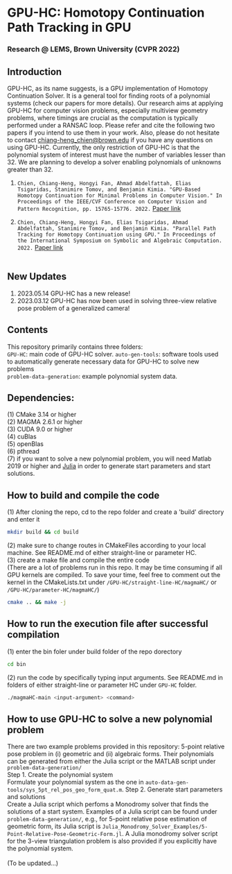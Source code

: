 # GPU-HC: Homotopy Continuation Path Tracking in GPU
### Research @ LEMS, Brown University (CVPR 2022)
## Introduction
GPU-HC, as its name suggests, is a GPU implementation of Homotopy Continuation Solver. It is a general tool for finding roots of a polynomial systems (check our papers for more details). Our research aims at applying GPU-HC for computer vision problems, especially multiview geometry problems, where timings are crucial as the computation is typically performed under a RANSAC loop. Please refer and cite the following two papers if you intend to use them in your work. Also, please do not hesitate to contact chiang-heng_chien@brown.edu if you have any questions on using GPU-HC. Currently, the only restriction of GPU-HC is that the polynomial system of interest must have the number of variables lesser than 32. We are planning to develop a solver enabling polynomials of unknowns greater than 32. <br />

1. ``Chien, Chiang-Heng, Hongyi Fan, Ahmad Abdelfattah, Elias Tsigaridas, Stanimire Tomov, and Benjamin Kimia. "GPU-Based Homotopy Continuation for Minimal Problems in Computer Vision." In Proceedings of the IEEE/CVF Conference on Computer Vision and Pattern Recognition, pp. 15765-15776. 2022.`` [Paper link](https://openaccess.thecvf.com/content/CVPR2022/html/Chien_GPU-Based_Homotopy_Continuation_for_Minimal_Problems_in_Computer_Vision_CVPR_2022_paper.html) <br />

2. ``Chien, Chiang-Heng, Hongyi Fan, Elias Tsigaridas, Ahmad Abdelfattah, Stanimire Tomov, and Benjamin Kimia. "Parallel Path Tracking for Homotopy Continuation using GPU." In Proceedings of the International Symposium on Symbolic and Algebraic Computation. 2022.`` [Paper link](https://par.nsf.gov/biblio/10333125) <br /> <br />

## New Updates
1. 2023.05.14 GPU-HC has a new release!
2. 2023.03.12 GPU-HC has now been used in solving three-view relative pose problem of a generalized camera! <br />

## Contents
This repository primarily contains three folders: <br />
``GPU-HC``: main code of GPU-HC solver.
``auto-gen-tools``: software tools used to automatically generate necessary data for GPU-HC to solve new problems <br />
``problem-data-generation``: example polynomial system data. <br />

## Dependencies:
(1) CMake 3.14 or higher <br />
(2) MAGMA 2.6.1 or higher <br />
(3) CUDA 9.0 or higher <br />
(4) cuBlas <br />
(5) openBlas <br />
(6) pthread <br />
(7) if you want to solve a new polynomial problem, you will need Matlab 2019 or higher and [Julia](https://julialang.org/downloads/) in order to generate start parameters and start solutions.

## How to build and compile the code
(1) After cloning the repo, cd to the repo folder and create a 'build' directory and enter it
```bash
mkdir build && cd build
```
(2) make sure to change routes in CMakeFiles according to your local machine. See README.md of either straight-line or parameter HC. <br />
(3) create a make file and compile the entire code <br />
(There are a lot of problems run in this repo. It may be time consuming if all GPU kernels are compiled. To save your time, feel free to comment out the kernel in the CMakeLists.txt under ``/GPU-HC/straight-line-HC/magmaHC/`` or ``/GPU-HC/parameter-HC/magmaHC/``)
```bash
cmake .. && make -j
```

## How to run the execution file after successful compilation
(1) enter the bin foler under build folder of the repo dorectory
```bash
cd bin
```
(2) run the code by specifically typing input arguments. See README.md in folders of either straight-line or parameter HC under ``GPU-HC`` folder.
```bash
./magmaHC-main <input-argument> <command>
```

## How to use GPU-HC to solve a new polynomial problem
There are two example problems provided in this repository: 5-point relative pose problem in (i) geometric and (ii) algebraic forms. Their polynomials can be generated from either the Julia script or the MATLAB script under ``problem-data-generation/`` <br />
Step 1. Create the polynomial system  
        Formulate your polynomial system as the one in ``auto-data-gen-tools/sys_5pt_rel_pos_geo_form_quat.m``. 
Step 2. Generate start parameters and solutions  
        Create a Julia script which perfoms a Monodromy solver that finds the solutions of a start system. Examples of a Julia script can be found under ``problem-data-generation/``, e.g., for 5-point relative pose estimation of geometric form, its Julia script is ``Julia_Monodromy_Solver_Examples/5-Point-Relative-Pose-Geometric-Form.jl``. A Julia monodromy solver script for the 3-view triangulation problem is also provided if you explicitly have the polynomial system.  
<br />
(To be updated...) <br />
